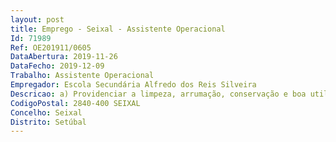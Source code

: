 ```yaml
--- 
layout: post
title: Emprego - Seixal - Assistente Operacional
Id: 71989
Ref: OE201911/0605
DataAbertura: 2019-11-26
DataFecho: 2019-12-09
Trabalho: Assistente Operacional
Empregador: Escola Secundária Alfredo dos Reis Silveira
Descricao: a) Providenciar a limpeza, arrumação, conservação e boa utilização das instalações b) Cooperar nas atividades que visem a segurança de jovens na escola c) Efetuar tarefas de apoio de modo a permitir o normal funcionamento dos serviços.
CodigoPostal: 2840-400 SEIXAL
Concelho: Seixal
Distrito: Setúbal
--- 
```

